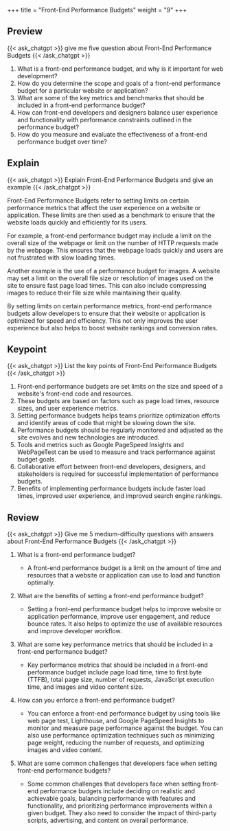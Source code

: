 +++
title = "Front-End Performance Budgets"
weight = "9"
+++
## Preview
{{< ask_chatgpt >}}
give me five question about Front-End Performance Budgets
{{< /ask_chatgpt >}}



1. What is a front-end performance budget, and why is it important for web development?
2. How do you determine the scope and goals of a front-end performance budget for a particular website or application?
3. What are some of the key metrics and benchmarks that should be included in a front-end performance budget?
4. How can front-end developers and designers balance user experience and functionality with performance constraints outlined in the performance budget?
5. How do you measure and evaluate the effectiveness of a front-end performance budget over time?   

## Explain
{{< ask_chatgpt >}}
Explain Front-End Performance Budgets and give an example
{{< /ask_chatgpt >}}



Front-End Performance Budgets refer to setting limits on certain performance metrics that affect the user experience on a website or application. These limits are then used as a benchmark to ensure that the website loads quickly and efficiently for its users.

For example, a front-end performance budget may include a limit on the overall size of the webpage or limit on the number of HTTP requests made by the webpage. This ensures that the webpage loads quickly and users are not frustrated with slow loading times.

Another example is the use of a performance budget for images. A website may set a limit on the overall file size or resolution of images used on the site to ensure fast page load times. This can also include compressing images to reduce their file size while maintaining their quality.

By setting limits on certain performance metrics, front-end performance budgets allow developers to ensure that their website or application is optimized for speed and efficiency. This not only improves the user experience but also helps to boost website rankings and conversion rates.   

## Keypoint
{{< ask_chatgpt >}}
List the key points of Front-End Performance Budgets
{{< /ask_chatgpt >}}



1. Front-end performance budgets are set limits on the size and speed of a website's front-end code and resources.
2. These budgets are based on factors such as page load times, resource sizes, and user experience metrics.
3. Setting performance budgets helps teams prioritize optimization efforts and identify areas of code that might be slowing down the site.
4. Performance budgets should be regularly monitored and adjusted as the site evolves and new technologies are introduced.
5. Tools and metrics such as Google PageSpeed Insights and WebPageTest can be used to measure and track performance against budget goals.
6. Collaborative effort between front-end developers, designers, and stakeholders is required for successful implementation of performance budgets.
7. Benefits of implementing performance budgets include faster load times, improved user experience, and improved search engine rankings.   

## Review
{{< ask_chatgpt >}}
Give me 5 medium-difficulty questions with answers about Front-End Performance Budgets
{{< /ask_chatgpt >}}



1. What is a front-end performance budget?
    - A front-end performance budget is a limit on the amount of time and resources that a website or application can use to load and function optimally.

2. What are the benefits of setting a front-end performance budget?
    - Setting a front-end performance budget helps to improve website or application performance, improve user engagement, and reduce bounce rates. It also helps to optimize the use of available resources and improve developer workflow.

3. What are some key performance metrics that should be included in a front-end performance budget?
    - Key performance metrics that should be included in a front-end performance budget include page load time, time to first byte (TTFB), total page size, number of requests, JavaScript execution time, and images and video content size.

4. How can you enforce a front-end performance budget?
    - You can enforce a front-end performance budget by using tools like web page test, Lighthouse, and Google PageSpeed Insights to monitor and measure page performance against the budget. You can also use performance optimization techniques such as minimizing page weight, reducing the number of requests, and optimizing images and video content.

5. What are some common challenges that developers face when setting front-end performance budgets?
    - Some common challenges that developers face when setting front-end performance budgets include deciding on realistic and achievable goals, balancing performance with features and functionality, and prioritizing performance improvements within a given budget. They also need to consider the impact of third-party scripts, advertising, and content on overall performance.   

